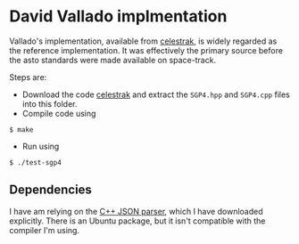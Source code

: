 # David Vallado implmentation
Vallado's implementation, available from [celestrak](https://celestrak.com/software/vallado-sw.php), is widely regarded as the reference implementation.  It was effectively the primary source before the asto standards were made available on space-track.

Steps are:
* Download the code [celestrak](https://celestrak.com/software/vallado/cpp.zip) and extract the `SGP4.hpp` and `SGP4.cpp` files into this folder.
* Compile code using
```
$ make
```
* Run using
```
$ ./test-sgp4
```

## Dependencies
I have am relying on the [C++ JSON parser](https://github.com/nlohmann/json), which I have downloaded explicitly.  There is an Ubuntu package, but it isn't compatible with the compiler I'm using.

